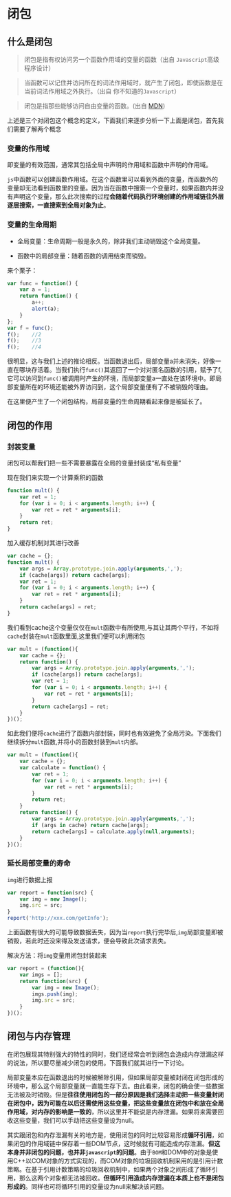 # 闭包

## 什么是闭包

> 闭包是指有权访问另一个函数作用域的变量的函数（出自 `Javascript`高级程序设计）

> 当函数可以记住并访问所在的词法作用域时，就产生了闭包，即使函数是在当前词法作用域之外执行。（出自 你不知道的`Javascript`）

> 闭包是指那些能够访问自由变量的函数。(出自 [MDN](https://developer.mozilla.org/zh-CN/))

上述是三个对闭包这个概念的定义，下面我们来逐步分析一下上面是闭包，首先我们需要了解两个概念

### 变量的作用域

即变量的有效范围，通常其包括全局中声明的作用域和函数中声明的作用域。

`js`中函数可以创建函数作用域。在这个函数里可以看到外面的变量，而函数外的变量却无法看到函数里的变量。因为当在函数中搜索一个变量时，如果函数内并没有声明这个变量，那么此次搜索的过程**会随着代码执行环境创建的作用域链往外层逐层搜索，一直搜索到全局对象为止**。

### 变量的生命周期

* 全局变量：生命周期一般是永久的，除非我们主动销毁这个全局变量。

* 函数中的局部变量：随着函数的调用结束而销毁。

来个栗子：

```javascript
var func = function() {
	var a = 1;
    return function() {
        a++;
        alert(a);
    }
};
var f = func();
f();	//2
f();	//3
f();	//4
```

很明显，这与我们上述的推论相反。当函数退出后，局部变量a并未消失，好像一直在哪块存活着。当我们执行`func()`其返回了一个对对匿名函数的引用，赋予了f,它可以访问到`func()`被调用时产生的环境，而局部变量a一直处在该环境中。即局部变量所在的环境还能被外界访问到，这个局部变量便有了不被销毁的理由。

在这里便产生了一个闭包结构，局部变量的生命周期看起来像是被延长了。

## 闭包的作用

### 封装变量

闭包可以帮我们把一些不需要暴露在全局的变量封装成“私有变量”

现在我们来实现一个计算乘积的函数

```javascript
function mult() {
    var ret = 1;
	for (var i = 0; i < arguments.length; i++) {
        var ret = ret * arguments[i];
    }
    return ret;
}
```

加入缓存机制对其进行改善

```javascript
var cache = {};
function mult() {
    var args = Array.prototype.join.apply(arguments,',');
    if (cache[args]) return cache[args];
	var ret = 1;
	for (var i = 0; i < arguments.length; i++) {
        var ret = ret * arguments[i];
    }
    return cache[args] = ret;
}
```

我们看到cache这个变量仅仅在`mult`函数中有所使用,与其让其两个平行，不如将`cache`封装在`mult`函数里面,这里我们便可以利用闭包

```javascript
var mult = (function(){
    var cache = {};
    return function() {
        var args = Array.prototype.join.apply(arguments,',');
        if (cache[args]) return cache[args];
        var ret = 1;
        for (var i = 0; i < arguments.length; i++) {
            var ret = ret * arguments[i];
        }
        return cache[args] = ret;
    }
})();
```

如此我们便将`cache`进行了函数内部封装，同时也有效避免了全局污染。下面我们继续拆分`mult`函数,并将小的函数封装到`mult`内部。

```javascript
var mult = (function(){
	var cache = {};
    var calculate = function() {
        var ret = 1;
        for (var i = 0; i < arguments.length; i++) {
            var ret = ret * arguments[i];
        }
        return ret;
    }
    return function() {
        var args = Array.prototype.join.apply(arguments,',');
        if (args in cache) return cache[args];
        return cache[args] = calculate.apply(null,arguments);
    }
})();
```

### 延长局部变量的寿命

`img`进行数据上报

```javascript
var report = function(src) {
	var img = new Image();
	img.src = src;
}
report('http://xxx.com/getInfo');
```

上面函数有很大的可能导致数据丢失，因为当`report`执行完毕后,`img`局部变量即被销毁，若此时还没来得及发送请求，便会导致此次请求丢失。

解决方法：将`img`变量用闭包封装起来

```javascript
var report = (function(){
    var imgs = [];
    return function(src) {
        var img = new Image();
        imgs.push(img);
        img.src = src;
    }
})();
```

## 闭包与内存管理

在闭包展现其特别强大的特性的同时，我们还经常会听到闭包会造成内存泄漏这样的说法，所以要尽量减少闭包的使用。下面我们就其进行一下讨论。

局部变量本应在函数退出的时候被解除引用，但如果局部变量被封闭在闭包形成的环境中，那么这个局部变量就一直能生存下去。由此看来，闭包的确会使一些数据无法被及时销毁。但是**往往使用闭包的一部分原因是我们选择主动把一些变量封闭在闭包中，因为可能在以后还需使用这些变量，把这些变量放在闭包中和放在全局作用域，对内存的影响是一致的**，所以这里并不能说是内存泄漏。如果将来需要回收这些变量，我们可以手动把这些变量设为null。

其实跟闭包和内存泄漏有关的地方是，使用闭包的同时比较容易形成**循环引用**，如果闭包的作用域链中保存着一些DOM节点，这时候就有可能造成内存泄漏。**但这本身并非闭包的问题，也并非`javascript`的问题**。由于`BOM`和DOM中的对象是使用C++以COM对象的方式实现的，而COM对象的垃圾回收机制采用的是引用计数策略。在基于引用计数策略的垃圾回收机制中，如果两个对象之间形成了循环引用，那么这两个对象都无法被回收。**但循环引用造成内存泄漏在本质上也不是闭包形成的**。同样也可将循环引用的变量设为null来解决该问题。



